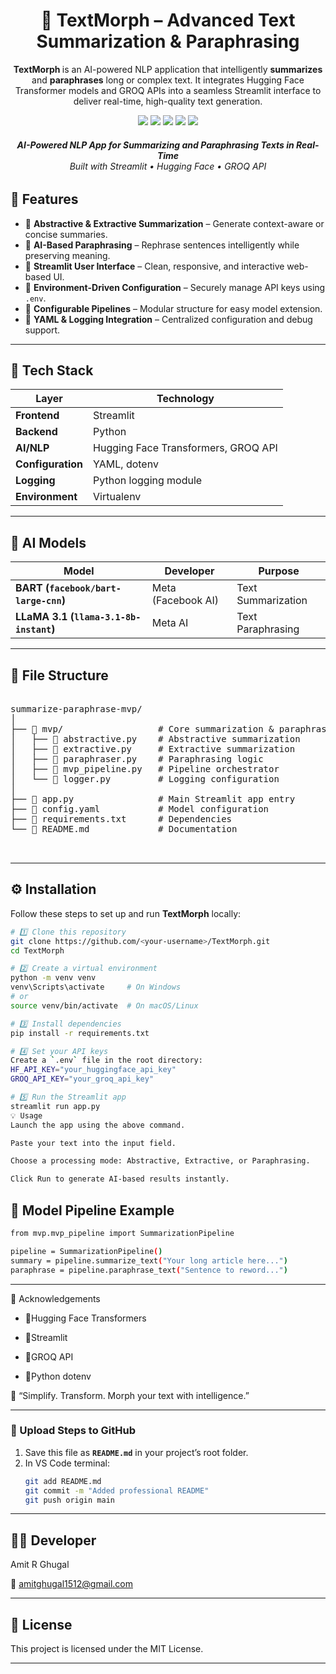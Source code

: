 <h1 align="center"> 🧬 TextMorph – Advanced Text Summarization & Paraphrasing</h1>


<p align="center">
<b> TextMorph </b> is an AI-powered NLP application that intelligently <b>summarizes</b> and <b>paraphrases</b> long or complex text.  
It integrates Hugging Face Transformer models and GROQ APIs into a seamless Streamlit interface to deliver real-time, high-quality text generation.
</p>



<p align="center">
  <img src="https://img.shields.io/badge/Made%20With-💖_Python_3.10+-blueviolet?style=flat-square" />
  <img src="https://img.shields.io/badge/Framework-Streamlit-ff4b4b?style=flat-square&logo=streamlit" />
  <img src="https://img.shields.io/badge/NLP-HuggingFace-FCC624?style=flat-square&logo=huggingface" />
  <img src="https://img.shields.io/badge/AI-GROQ_API-8A2BE2?style=flat-square&logo=ai" />
  <img src="https://img.shields.io/badge/License-MIT-success?style=flat-square" />
</p>

<h6 align="center">
  <b>AI-Powered NLP App for Summarizing and Paraphrasing Texts in Real-Time</b><br>
  <i>Built with Streamlit • Hugging Face • GROQ API</i>
</p>
</h6>

## 🚀 Features

- 🔹 **Abstractive & Extractive Summarization** – Generate context-aware or concise summaries.  
- 🔹 **AI-Based Paraphrasing** – Rephrase sentences intelligently while preserving meaning.  
- 🔹 **Streamlit User Interface** – Clean, responsive, and interactive web-based UI.  
- 🔹 **Environment-Driven Configuration** – Securely manage API keys using `.env`.  
- 🔹 **Configurable Pipelines** – Modular structure for easy model extension.  
- 🔹 **YAML & Logging Integration** – Centralized configuration and debug support.

---

## 🧩 Tech Stack

| Layer | Technology |
|-------|-------------|
| **Frontend** | Streamlit |
| **Backend** | Python |
| **AI/NLP** | Hugging Face Transformers, GROQ API |
| **Configuration** | YAML, dotenv |
| **Logging** | Python logging module |
| **Environment** | Virtualenv |

---

## 🤖 AI Models
| Model | Developer | Purpose |
|--------|------------|----------|
| **BART (`facebook/bart-large-cnn`)** | Meta (Facebook AI) | Text Summarization |
| **LLaMA 3.1 (`llama-3.1-8b-instant`)** | Meta AI | Text Paraphrasing |

---

## 📂 File Structure
<pre>

summarize-paraphrase-mvp/
│
├── 📂 mvp/                  # Core summarization & paraphrasing logic
│   ├── 📄 abstractive.py    # Abstractive summarization
│   ├── 📄 extractive.py     # Extractive summarization
│   ├── 📄 paraphraser.py    # Paraphrasing logic
│   ├── 📄 mvp_pipeline.py   # Pipeline orchestrator
│   └── 📄 logger.py         # Logging configuration
│
├── 📄 app.py                # Main Streamlit app entry
├── 📄 config.yaml           # Model configuration
├── 📄 requirements.txt      # Dependencies
└── 📄 README.md             # Documentation


</pre>

---

## ⚙️ Installation

Follow these steps to set up and run **TextMorph** locally:

```bash
# 1️⃣ Clone this repository
git clone https://github.com/<your-username>/TextMorph.git
cd TextMorph

# 2️⃣ Create a virtual environment
python -m venv venv
venv\Scripts\activate     # On Windows
# or
source venv/bin/activate  # On macOS/Linux

# 3️⃣ Install dependencies
pip install -r requirements.txt

# 4️⃣ Set your API keys
Create a `.env` file in the root directory:
HF_API_KEY="your_huggingface_api_key"
GROQ_API_KEY="your_groq_api_key"

# 5️⃣ Run the Streamlit app
streamlit run app.py
💡 Usage
Launch the app using the above command.

Paste your text into the input field.

Choose a processing mode: Abstractive, Extractive, or Paraphrasing.

Click Run to generate AI-based results instantly.

```

## 🧠 Model Pipeline Example

```bash
from mvp.mvp_pipeline import SummarizationPipeline

pipeline = SummarizationPipeline()
summary = pipeline.summarize_text("Your long article here...")
paraphrase = pipeline.paraphrase_text("Sentence to reword...")
```
---

🌟 Acknowledgements
- 🔹Hugging Face Transformers

- 🔹Streamlit

- 🔹GROQ API

- 🔹Python dotenv

🧩 “Simplify. Transform. Morph your text with intelligence.”

---
### 📌 Upload Steps to GitHub
1. Save this file as **`README.md`** in your project’s root folder.  
2. In VS Code terminal:  
   ```bash
   git add README.md
   git commit -m "Added professional README"
   git push origin main

---

## 👨‍💻 Developer

Amit R Ghugal <br>


📧 amitghugal1512@gmail.com


---
## 🪪 License
This project is licensed under the MIT License.

---


